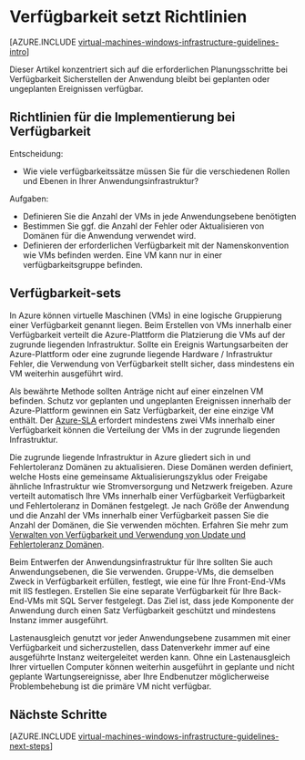 <properties
    pageTitle="Verfügbarkeit legen Richtlinien | Microsoft Azure"
    description="Erfahren Sie mehr über wichtigen Richtlinien für Entwurf und Implementierung zur Bereitstellung von Verfügbarkeit legt in Azure Infrastrukturdienste."
    documentationCenter=""
    services="virtual-machines-windows"
    authors="iainfoulds"
    manager="timlt"
    editor=""
    tags="azure-resource-manager"/>

<tags
    ms.service="virtual-machines-windows"
    ms.workload="infrastructure-services"
    ms.tgt_pltfrm="vm-windows"
    ms.devlang="na"
    ms.topic="article"
    ms.date="09/08/2016"
    ms.author="iainfou"/>

# <a name="availability-sets-guidelines"></a>Verfügbarkeit setzt Richtlinien

[AZURE.INCLUDE [virtual-machines-windows-infrastructure-guidelines-intro](../../includes/virtual-machines-windows-infrastructure-guidelines-intro.md)] 

Dieser Artikel konzentriert sich auf die erforderlichen Planungsschritte bei Verfügbarkeit Sicherstellen der Anwendung bleibt bei geplanten oder ungeplanten Ereignissen verfügbar.

## <a name="implementation-guidelines-for-availability-sets"></a>Richtlinien für die Implementierung bei Verfügbarkeit

Entscheidung:

- Wie viele verfügbarkeitssätze müssen Sie für die verschiedenen Rollen und Ebenen in Ihrer Anwendungsinfrastruktur?

Aufgaben:

- Definieren Sie die Anzahl der VMs in jede Anwendungsebene benötigten
- Bestimmen Sie ggf. die Anzahl der Fehler oder Aktualisieren von Domänen für die Anwendung verwendet wird.
- Definieren der erforderlichen Verfügbarkeit mit der Namenskonvention wie VMs befinden werden. Eine VM kann nur in einer verfügbarkeitsgruppe befinden. 

## <a name="availability-sets"></a>Verfügbarkeit-sets

In Azure können virtuelle Maschinen (VMs) in eine logische Gruppierung einer Verfügbarkeit genannt liegen. Beim Erstellen von VMs innerhalb einer Verfügbarkeit verteilt die Azure-Plattform die Platzierung die VMs auf der zugrunde liegenden Infrastruktur. Sollte ein Ereignis Wartungsarbeiten der Azure-Plattform oder eine zugrunde liegende Hardware / Infrastruktur Fehler, die Verwendung von Verfügbarkeit stellt sicher, dass mindestens ein VM weiterhin ausgeführt wird.

Als bewährte Methode sollten Anträge nicht auf einer einzelnen VM befinden. Schutz vor geplanten und ungeplanten Ereignissen innerhalb der Azure-Plattform gewinnen ein Satz Verfügbarkeit, der eine einzige VM enthält. Der [Azure-SLA](https://azure.microsoft.com/support/legal/sla/virtual-machines) erfordert mindestens zwei VMs innerhalb einer Verfügbarkeit können die Verteilung der VMs in der zugrunde liegenden Infrastruktur.

Die zugrunde liegende Infrastruktur in Azure gliedert sich in und Fehlertoleranz Domänen zu aktualisieren. Diese Domänen werden definiert, welche Hosts eine gemeinsame Aktualisierungszyklus oder Freigabe ähnliche Infrastruktur wie Stromversorgung und Netzwerk freigeben. Azure verteilt automatisch Ihre VMs innerhalb einer Verfügbarkeit Verfügbarkeit und Fehlertoleranz in Domänen festgelegt. Je nach Größe der Anwendung und die Anzahl der VMs innerhalb einer Verfügbarkeit passen Sie die Anzahl der Domänen, die Sie verwenden möchten. Erfahren Sie mehr zum [Verwalten von Verfügbarkeit und Verwendung von Update und Fehlertoleranz Domänen](virtual-machines-windows-manage-availability.md).

Beim Entwerfen der Anwendungsinfrastruktur für Ihre sollten Sie auch Anwendungsebenen, die Sie verwenden. Gruppe-VMs, die demselben Zweck in Verfügbarkeit erfüllen, festlegt, wie eine für Ihre Front-End-VMs mit IIS festlegen. Erstellen Sie eine separate Verfügbarkeit für Ihre Back-End-VMs mit SQL Server festgelegt. Das Ziel ist, dass jede Komponente der Anwendung durch einen Satz Verfügbarkeit geschützt und mindestens Instanz immer ausgeführt.

Lastenausgleich genutzt vor jeder Anwendungsebene zusammen mit einer Verfügbarkeit und sicherzustellen, dass Datenverkehr immer auf eine ausgeführte Instanz weitergeleitet werden kann. Ohne ein Lastenausgleich Ihrer virtuellen Computer können weiterhin ausgeführt in geplante und nicht geplante Wartungsereignisse, aber Ihre Endbenutzer möglicherweise Problembehebung ist die primäre VM nicht verfügbar.


## <a name="next-steps"></a>Nächste Schritte
[AZURE.INCLUDE [virtual-machines-windows-infrastructure-guidelines-next-steps](../../includes/virtual-machines-windows-infrastructure-guidelines-next-steps.md)] 